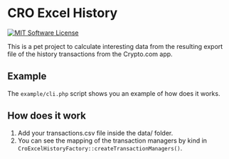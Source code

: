 # CRO Excel History

[![MIT Software License](https://img.shields.io/badge/license-MIT-green.svg)](LICENSE)

This is a pet project to calculate interesting data from the resulting export file of the history transactions from the
Crypto.com app.

## Example

The `example/cli.php` script shows you an example of how does it works.

## How does it work

1. Add your transactions.csv file inside the data/ folder.
2. You can see the mapping of the transaction managers by kind in `CroExcelHistoryFactory::createTransactionManagers()`.
